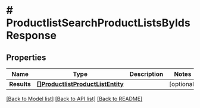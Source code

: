 # # ProductlistSearchProductListsByIdsResponse


## Properties 


Name | Type | Description | Notes
------------ | ------------- | ------------- | -------------
**Results**| [**[]ProductlistProductListEntity**](ProductlistProductListEntity.md) |   | [optional]


[[Back to Model list]](../../README.md#models) [[Back to API list]](../../README.md#endpoints) [[Back to README]](../../README.md)

